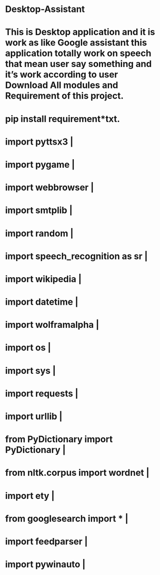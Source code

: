 # Desktop-Assistant
This is Desktop application and it is work as like Google assistant this application totally work on speech that mean user say something and  it’s work according to user 
Download All modules and  Requirement of this project.
========================================================================================================================================
pip install requirement*txt.
================================================================
import pyttsx3                                                 |
================================================================
import pygame                                                  |
================================================================
import webbrowser                                              |
================================================================
import smtplib                                                 |
================================================================
import random                                                  |
================================================================
import speech_recognition as sr                                |
================================================================
import wikipedia                                               |
================================================================
import datetime                                                |
================================================================
import wolframalpha                                            |
================================================================
import os                                                      |
================================================================
import sys                                                     |
================================================================
import requests                                                |
================================================================
import urllib                                                  |
================================================================
from PyDictionary import PyDictionary                          |
================================================================
from nltk.corpus import wordnet                                |
================================================================
import ety                                                     |
================================================================
from googlesearch import *                                     |
================================================================
import feedparser                                              |
================================================================
import pywinauto                                               |
================================================================
